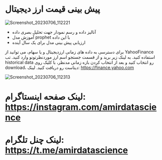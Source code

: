 # پیش بینی قیمت ارز دیجیتال 
![Screenshot_20230706_112221](https://github.com/amireol/Bitcoin-Price-Predictions/assets/77222912/3e072634-ee79-407d-8917-3b24e3fde867)

- آنالیز داده و رسم نمودار جهت تحلیل بصری داده
- آموزش مدل prophet با این داده
- ارزیابی پیش بینی مدل برای یک سال آینده

برای دسترسی به داده های زمانی ارزدیجیتال و یا سهام، می توانید از YahooFinance استفاده کنید. به لینک زیر برید و از قسمت جستجو اسم ارز موردنظرتونو وارد کنید. تب historical data رو انتخاب کنید و بعد از انتخاب کردن بازه زمانی مدنظر، با کلیک روی download، دیتاست رو دریافت کنید.
لینک: https://finance.yahoo.com

![Screenshot_20230706_112313](https://github.com/amireol/Bitcoin-Price-Predictions/assets/77222912/05589aab-3a50-4426-99ab-3b843a28e819)

# لینک صفحه اینستاگرام: https://instagram.com/amirdatascience
# لینک چنل تلگرام: https://t.me/amirdatascience
    
